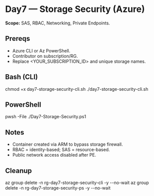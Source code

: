 # Day7 — Storage Security (Azure)
**Scope:** SAS, RBAC, Networking, Private Endpoints.

## Prereqs
- Azure CLI or Az PowerShell.
- Contributor on subscription/RG.
- Replace <YOUR_SUBSCRIPTION_ID> and unique storage names.

## Bash (CLI)
chmod +x day7-storage-security-cli.sh
./day7-storage-security-cli.sh

## PowerShell
pwsh -File ./Day7-Storage-Security.ps1

## Notes
- Container created via ARM to bypass storage firewall.
- RBAC = identity-based; SAS = resource-based.
- Public network access disabled after PE.

## Cleanup
az group delete -n rg-day7-storage-security-cli -y --no-wait
az group delete -n rg-day7-storage-security-ps -y --no-wait
